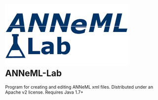 ![logo](/src/ANNeML-lab.gif)
ANNeML-Lab
==========

Program for creating and editing ANNeML xml files. Distributed under an Apache v2 license. Requires Java 1.7+
